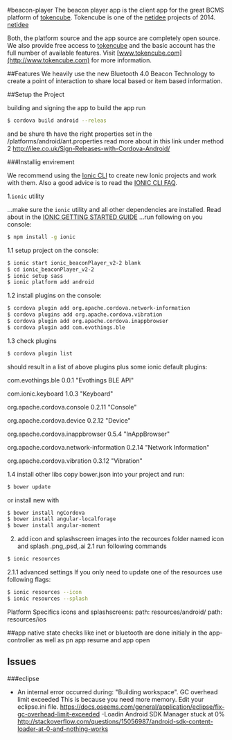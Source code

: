 #beacon-player
The beacon player app is the client app for the great BCMS platform of [tokencube](http://www.tokencube.com). 
Tokencube is one of the [netidee]( www.netidee.at) projects of 2014.
[netidee](https://www.netidee.at/fileadmin/www.netidee.at/template/main/images/logo_start.gif "www.netidee.at")

Both, the platform source and the app source are completely open source. We also provide free access to [tokencube](http://www.tokencube.com) and the basic account has the full number of available features.
Visit [www.tokencube.com](http://www.tokencube.com) for more information.

##Features
We heavily use the new Bluetooth 4.0 Beacon Technology to create a point of interaction to share local based or item based information.

##Setup the Project

building and signing the app
to build the app run 
```bash
$ cordova build android --releas
```
and be shure th have the right properties set in the /platforms/android/ant.properties
read more about in this link under method 2
http://ilee.co.uk/Sign-Releases-with-Cordova-Android/

###Installig envirement 

We recommend using the [Ionic CLI](https://github.com/driftyco/ionic-cli) to create new Ionic projects and work with them. Also a good advice is to read the [IONIC CLI FAQ](http://ionicframework.com/docs/ionic-cli-faq).

1.`ionic` utility

...make sure the `ionic` utility and all other dependencies are installed. Read about in the [IONIC GETTING STARTED GUIDE](http://ionicframework.com/getting-started/)
...run following on you console:

```bash
$ npm install -g ionic
```

1.1 setup project
on the console:
```bash
$ ionic start ionic_beaconPlayer_v2-2 blank
$ cd ionic_beaconPlayer_v2-2
$ ionic setup sass
$ ionic platform add android
```
1.2 install plugins
on the console:
```bash
$ cordova plugin add org.apache.cordova.network-information
$ cordova plugins add org.apache.cordova.vibration
$ cordova plugin add org.apache.cordova.inappbrowser
$ cordova plugin add com.evothings.ble
```
1.3 check plugins
```bash
$ cordova plugin list
```
should result in a list of above plugins plus some ionic default plugins:

com.evothings.ble 0.0.1 "Evothings BLE API"

com.ionic.keyboard 1.0.3 "Keyboard"

org.apache.cordova.console 0.2.11 "Console"

org.apache.cordova.device 0.2.12 "Device"

org.apache.cordova.inappbrowser 0.5.4 "InAppBrowser"

org.apache.cordova.network-information 0.2.14 "Network Information"

org.apache.cordova.vibration 0.3.12 "Vibration"

1.4 install other libs
copy bower.json into your project and run:
```bash
$ bower update
```
or install new with
```bash
$ bower install ngCordova
$ bower install angular-localforage
$ bower install angular-moment
```

2. add icon and splashscreen images into the recources folder named icon and splash .png,.psd,.ai
2.1 run following commands
```bash
$ ionic resources
```
2.1.1 advanced settings
If you only need to update one of the resources use following flags:
```bash
$ ionic resources --icon
$ ionic resources --splash
```
Platform Specifics icons and splashscreens:
path: resources/android/
path: resources/ios

##app
native state checks like inet or bluetooth are done initialy in the app-controller as well as pn app resume and app open
## Issues

###eclipse
- An internal error occurred during: "Building workspace". GC overhead limit exceeded 
  This is because you need more memory. Edit your eclipse.ini file. 	https://docs.oseems.com/general/application/eclipse/fix-gc-overhead-limit-exceeded
-Loadin Android SDK Manager stuck at 0%
http://stackoverflow.com/questions/15056987/android-sdk-content-loader-at-0-and-nothing-works
